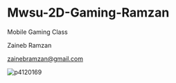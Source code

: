 # Mwsu-2D-Gaming-Ramzan

Mobile Gaming Class 

Zaineb Ramzan

zainebramzan@gmail.com


![p4120169](https://user-images.githubusercontent.com/32376350/43933548-d6b3ecb6-9c0f-11e8-9b07-c182d8a4bac2.JPG)

